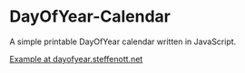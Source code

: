 # DayOfYear-Calendar
A simple printable DayOfYear calendar written in JavaScript.

[Example at dayofyear.steffenott.net](https://dayofyear.steffenott.net)
